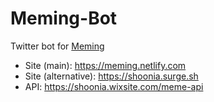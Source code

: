 # Meming-Bot

Twitter bot for [Meming](https://github.com/shoonia/meming)

* Site (main): https://meming.netlify.com
* Site (alternative): https://shoonia.surge.sh
* API: https://shoonia.wixsite.com/meme-api
